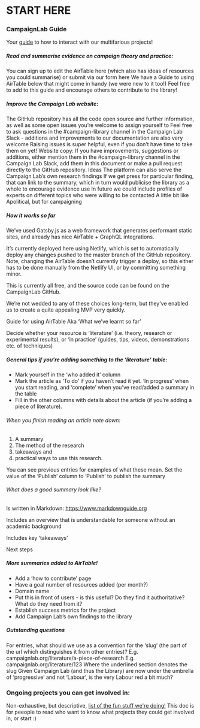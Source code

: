 # START HERE

### CampaignLab Guide
Your [guide](https://github.com/CampaignLab/Campaign-Lab-Guide/blob/master/Campaign%20Lab%20Guide.md) to how to interact with our multifarious projects!

##### Read and summarise evidence on campaign theory and practice:
You can sign up to edit the AirTable here (which also has ideas of resources you could summarise) or submit via our form here
We have a Guide to using AirTable below that might come in handy (we were new to it too!)
Feel free to add to this guide and encourage others to contribute to the library!

##### Improve the Campaign Lab website:
The GitHub repository has all the code open source and further information, as well as some open issues you’re welcome to assign yourself to
Feel free to ask questions in the #campaign-library channel in the Campaign Lab Slack - additions and improvements to our documentation are also very welcome
Raising issues is super helpful, even if you don’t have time to take them on yet!
Website copy:
If you have improvements, suggestions or additions, either mention them in the #campaign-library channel in the Campaign Lab Slack, add them in this document or make a pull request directly to the GitHub repository.
Ideas
The platform can also serve the Campaign Lab’s own research findings
If we get press for particular finding, that can link to the summary, which in turn would publicise the library as a whole to encourage evidence use
In future we could include profiles of experts on different topics who were willing to be contacted
A little bit like Apolitical, but for campaigning

##### How it works so far

We’ve used Gatsby.js as a web framework that generates performant static sites, and already has nice AirTable + GraphQL integrations.

It’s currently deployed here using Netlify, which is set to automatically deploy any changes pushed to the master branch of the GitHub repository. Note, changing the AirTable doesn’t currently trigger a deploy, so this either has to be done manually from the Netlify UI, or by committing something minor.

This is currently all free, and the source code can be found on the CampaignLab GitHub.

We’re not wedded to any of these choices long-term, but they’ve enabled us to create a quite appealing MVP very quickly.

Guide for using AirTable
Aka ‘What we’ve learnt so far’

Decide whether your resource is ‘literature’ (i.e. theory, research or experimental results), or ‘in practice’ (guides, tips, videos, demonstrations etc. of techniques)

##### General tips if you’re adding something to the ‘literature’ table:
* Mark yourself in the ‘who added it’ column
* Mark the article as ‘To do’ if you haven’t read it yet. ‘In progress’ when you start reading, and ‘complete’ when you’ve read/added a summary in the table
* Fill in the other columns with details about the article (if you’re adding a piece of literature).

###### When you finish reading an article note down:
1. A summary  
2. The method of the research
3. takeaways and
4. practical ways to use this research.

You can see previous entries for examples of what these mean.
Set the value of the ‘Publish’ column to ‘Publish’ to publish the summary

###### What does a good summary look like?
Is written in Markdown: https://www.markdownguide.org

Includes an overview that is understandable for someone without an academic background

Includes key ‘takeaways’

Next steps

##### More summaries added to AirTable!
* Add a ‘how to contribute’ page
* Have a goal number of resources added (per month?)
* Domain name
* Put this in front of users - is this useful? Do they find it authoritative? What do they need from it?
* Establish success metrics for the project
* Add Campaign Lab’s own findings to the library

##### Outstanding questions

For entries, what should we use as a convention for the ‘slug’ (the part of the url which distinguishes it from other entries)?
E.g. campaignlab.org/literature/a-piece-of-research
E.g. campaignlab.org/literature/123
Where the underlined section denotes the slug
Given Campaign Lab (and thus the Library) are now under the umbrella of ‘progressive’ and not ‘Labour’, is the very Labour red a bit much?


### Ongoing projects you can get involved in:

Non-exhaustive, but descriptive, [list of the fun stuff we're doing!](https://docs.google.com/document/d/1QAQ4Bi3mv17ahmY1bnDFTI9eeiQeKp01PTSuGW6ZIwo/edit) This doc is for peeople to read who want to know what projects they could get involved in, or start :)
